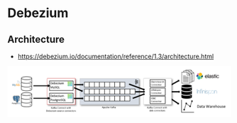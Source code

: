 # Debezium

## Architecture

- https://debezium.io/documentation/reference/1.3/architecture.html

![debezium-architecture](/contents/images/debezium-architecture.png)
